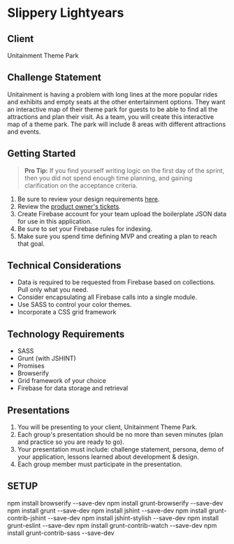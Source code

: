 # Slippery Lightyears

## Client
Unitainment Theme Park

## Challenge Statement
Unitainment is having a problem with long lines at the more popular rides and exhibits and empty seats at the other entertainment options. They want an interactive map of their theme park for guests to be able to find all the attractions and plan their visit. As a team, you will create this interactive map of a theme park. The park will include 8 areas with different attractions and events.


## Getting Started

> **Pro Tip:** If you find yourself writing logic on the first day of the sprint, then you did not spend enough time planning, and gaining clarification on the acceptance criteria.

1. Be sure to review your design requirements [here](https://sites.google.com/susanculkin.com/fewdd-b/design-subjects/week-8/theme-park-project). 
1. Review the [product owner's tickets](https://github.com/nashville-software-school/group-project-uix-theme-park/issues).
1. Create Firebase account for your team upload the boilerplate JSON data for use in this application.
1. Be sure to set your Firebase rules for indexing.
1. Make sure you spend time defining MVP and creating a plan to reach that goal.



## Technical Considerations
* Data is required to be requested from Firebase based on collections. Pull only what you need.
* Consider encapsulating all Firebase calls into a single module.
* Use SASS to control your color themes.
* Incorporate a CSS grid framework

## Technology Requirements
* SASS 
* Grunt (with JSHINT) 
* Promises
* Browserify
* Grid framework of your choice
* Firebase for data storage and retrieval

## Presentations

1. You will be presenting to your client, Unitainment Theme Park.
1. Each group's presentation should be no more than seven minutes (plan and practice so you are ready to go). 
1. Your presentation must include: challenge statement, persona, demo of your application, lessons learned about development & design.
1. Each group member must participate in the presentation.


## SETUP

npm install browserify --save-dev
npm install grunt-browserify --save-dev
npm install grunt --save-dev
npm install jshint --save-dev
npm install grunt-contrib-jshint --save-dev
npm install jshint-stylish --save-dev
npm install grunt-eslint --save-dev
npm install grunt-contrib-watch --save-dev
npm install grunt-contrib-sass --save-dev
